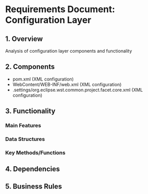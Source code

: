 # Requirements Document: Configuration Layer

## 1. Overview
Analysis of configuration layer components and functionality

## 2. Components
- pom.xml (XML configuration)
- WebContent/WEB-INF/web.xml (XML configuration)
- .settings/org.eclipse.wst.common.project.facet.core.xml (XML configuration)

## 3. Functionality
### Main Features

### Data Structures

### Key Methods/Functions

## 4. Dependencies

## 5. Business Rules


